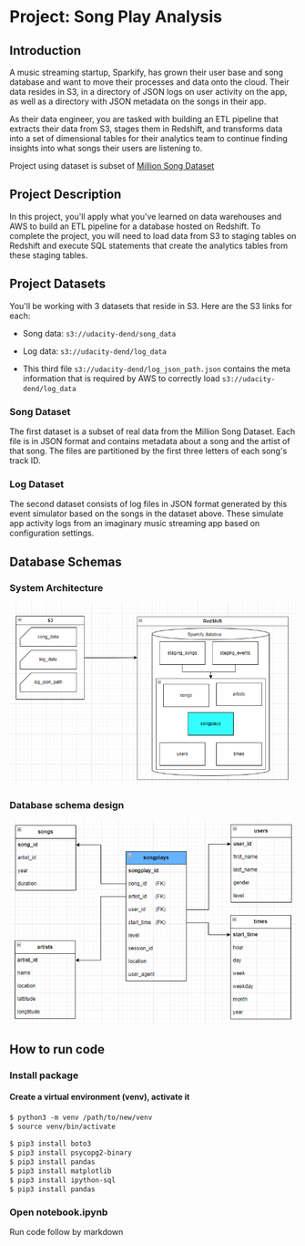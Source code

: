# Project: Song Play Analysis

## Introduction

A music streaming startup, Sparkify, has grown their user base and song database and want to move their processes and data onto the cloud. Their data resides in S3, in a directory of JSON logs on user activity on the app, as well as a directory with JSON metadata on the songs in their app.

As their data engineer, you are tasked with building an ETL pipeline that extracts their data from S3, stages them in Redshift, and transforms data into a set of dimensional tables for their analytics team to continue finding insights into what songs their users are listening to.


Project using dataset is subset of <a href="http://millionsongdataset.com/">Million Song Dataset</a>

## Project Description

In this project, you'll apply what you've learned on data warehouses and AWS to build an ETL pipeline for a database hosted on Redshift. To complete the project, you will need to load data from S3 to staging tables on Redshift and execute SQL statements that create the analytics tables from these staging tables.

## Project Datasets

You'll be working with 3 datasets that reside in S3. Here are the S3 links for each:

- Song data: `s3://udacity-dend/song_data`

- Log data: `s3://udacity-dend/log_data`

- This third file `s3://udacity-dend/log_json_path.json` contains the meta information that is required by AWS to correctly load `s3://udacity-dend/log_data`

### Song Dataset

The first dataset is a subset of real data from the Million Song Dataset. Each file is in JSON format and contains metadata about a song and the artist of that song. The files are partitioned by the first three letters of each song's track ID. 

### Log Dataset

The second dataset consists of log files in JSON format generated by this event simulator based on the songs in the dataset above. These simulate app activity logs from an imaginary music streaming app based on configuration settings.

## Database Schemas

### System Architecture

<img src="./images/ETL_System.png">

### Database schema design

<img src="./images/Database.png">

## How to run code

### Install package

#### Create a virtual environment (venv), activate it
```
$ python3 -m venv /path/to/new/venv
$ source venv/bin/activate
```

```
$ pip3 install boto3
$ pip3 install psycopg2-binary
$ pip3 install pandas
$ pip3 install matplotlib
$ pip3 install ipython-sql
$ pip3 install pandas
```

### Open notebook.ipynb

Run code follow by markdown
